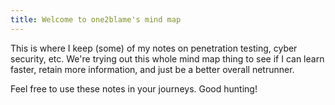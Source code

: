 ```yaml
---
title: Welcome to one2blame's mind map
---
```


This is where I keep (some) of my notes on penetration testing, cyber security, etc. We're trying out this whole mind map thing to see if I can learn faster, retain more information, and just be a better overall netrunner.

Feel free to use these notes in your journeys. Good hunting!
